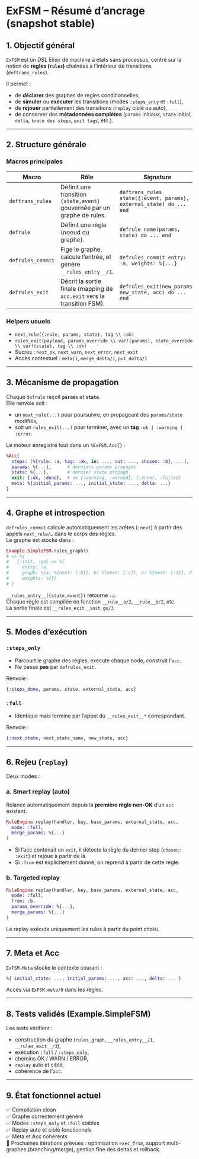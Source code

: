 # ExFSM – Résumé d’ancrage (snapshot stable)

## 1. Objectif général
`ExFSM` est un DSL Elixir de machine à états sans processus, centré sur la notion de **règles (`rules`)** chaînées à l’intérieur de transitions (`deftrans_rules`).

Il permet :
- de **déclarer** des graphes de règles conditionnelles,
- de **simuler** ou **exécuter** les transitions (modes `:steps_only` et `:full`),
- de **rejouer** partiellement des transitions (`replay` ciblé ou auto),
- de conserver des **métadonnées complètes** (`params` initiaux, `state` initial, `delta`, `trace des steps`, `exit tags`, etc.).

---

## 2. Structure générale

### Macros principales
| Macro | Rôle | Signature |
|-------|------|-----------|
| `deftrans_rules` | Définit une transition `{state,event}` gouvernée par un graphe de rules. | `deftrans_rules state({:event, params}, external_state) do ... end` |
| `defrule` | Définit une règle (noeud du graphe). | `defrule name(params, state) do ... end` |
| `defrules_commit` | Fige le graphe, calcule l’entrée, et génère `__rules_entry__/1`. | `defrules_commit entry: :a, weights: %{...}` |
| `defrules_exit` | Décrit la sortie finale (mapping de `acc.exit` vers la transition FSM). | `defrules_exit(new_params, new_state, acc) do ... end` |

### Helpers usuels
- `next_rule({:rule, params, state}, tag \\ :ok)`
- `rules_exit(payload, params_override \\ var!(params), state_override \\ var!(state), tag \\ :ok)`
- Sucres : `next_ok`, `next_warn`, `next_error`, `next_exit`
- Accès contextuel : `meta()`, `merge_delta/1`, `put_delta/1`

---

## 3. Mécanisme de propagation
Chaque `defrule` reçoit **`params`** et **`state`**.  
Elle renvoie soit :
- un `next_rule(...)` pour poursuivre, en propageant des `params/state` modifiés,
- soit un `rules_exit(...)` pour terminer, avec un **tag** `:ok | :warning | :error`.

Le moteur enregistre tout dans un `%ExFSM.Acc{}` :
```elixir
%Acc{
  steps: [%{rule: :a, tag: :ok, in: ..., out: ..., chosen: :b}, ...],
  params: %{...},      # derniers params propagés
  state: %{...},       # dernier state propagé
  exit: {:ok, :done},  # ou {:warning, :warned}, {:error, :failed}
  meta: %{initial_params: ..., initial_state: ..., delta: ...}
}
```

---

## 4. Graphe et introspection

`defrules_commit` calcule automatiquement les arêtes (`:next`) à partir des appels `next_rule/…` dans le corps des règles.  
Le graphe est stocké dans :
```elixir
Example.SimpleFSM.rules_graph()
# => %{
#   {:init, :go} => %{
#     entry: :a,
#     graph: %{a: %{next: [:b]}, b: %{next: [:c]}, c: %{next: [:d]}, d: %{next: []}},
#     weights: %{}}
# }
```

`__rules_entry__({state,event})` retourne `:a`.  
Chaque règle est compilée en fonction `__rule__a/2`, `__rule__b/2`, etc.  
La sortie finale est `__rules_exit__init_go/3`.

---

## 5. Modes d’exécution

### `:steps_only`
- Parcourt le graphe des règles, exécute chaque node, construit l’`acc`.
- Ne passe **pas** par `defrules_exit`.

Renvoie :
```elixir
{:steps_done, params, state, external_state, acc}
```

### `:full`
- Identique mais termine par l’appel du `__rules_exit__*` correspondant.

Renvoie :
```elixir
{:next_state, next_state_name, new_state, acc}
```

---

## 6. Rejeu (`replay`)

Deux modes :

### a. Smart replay (auto)
Relance automatiquement depuis la **première règle non-OK** d’un `acc` existant.
```elixir
RuleEngine.replay(handler, key, base_params, external_state, acc,
  mode: :full,
  merge_params: %{...}
)
```
- Si l’acc contenait un `exit`, il détecte la règle du dernier step (`chosen: :exit`) et rejoue à partir de là.
- Si `:from` est explicitement donné, on reprend à partir de cette règle.

### b. Targeted replay
```elixir
RuleEngine.replay(handler, key, base_params, external_state, acc,
  mode: :full,
  from: :b,
  params_override: %{...},
  merge_params: %{...}
)
```
Le replay exécute uniquement les rules à partir du point choisi.

---

## 7. Meta et Acc

`ExFSM.Meta` stocke le contexte courant :
```elixir
%{ initial_state: ..., initial_params: ..., acc: ..., delta: ... }
```
Accès via `ExFSM.meta/0` dans les règles.

---

## 8. Tests validés (Example.SimpleFSM)

Les tests vérifient :
- construction du graphe (`rules_graph`, `__rules_entry__/1`, `__rules_exit__/3`),
- exécution `:full` / `:steps_only`,
- chemins OK / WARN / ERROR,
- `replay` auto et ciblé,
- cohérence de l’`acc`.

---

## 9. État fonctionnel actuel

✅ Compilation clean  
✅ Graphe correctement généré  
✅ Modes `:steps_only` et `:full` stables  
✅ Replay auto et ciblé fonctionnels  
✅ Meta et Acc cohérents  
🚧 Prochaines itérations prévues : optimisation `exec_from`, support multi-graphes (branching/merge), gestion fine des deltas et rollback.
